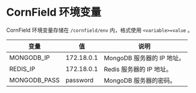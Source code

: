 # CornField 环境变量

CornField 环境变量存储在 `/cornfield/env` 内，格式使用 `<variable>=value` 。

| 变量         | 值         | 说明                       |
| ------------ | ---------- | -------------------------- |
| MONGODB_IP   | 172.18.0.1 | MongoDB 服务器的 IP 地址。 |
| REDIS_IP     | 172.18.0.1 | Redis 服务器的 IP 地址。   |
| MONGODB_PASS | password   | MongoDB 服务器的密码。     |
